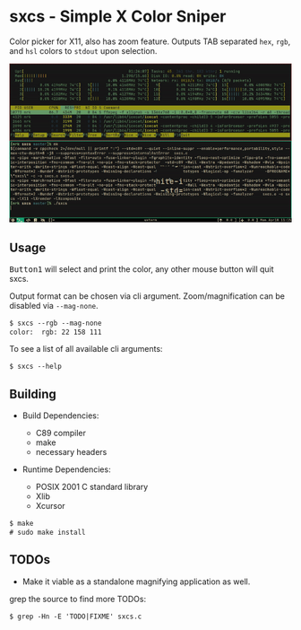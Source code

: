 # sxcs - Simple X Color Sniper

Color picker for X11, also has zoom feature. Outputs TAB separated `hex`,
`rgb`, and `hsl` colors to `stdout` upon selection.

![preview.gif](preview.gif)

## Usage

<kbd>Button1</kbd> will select and print the color,
any other mouse button will quit sxcs.

Output format can be chosen via cli argument.
Zoom/magnification can be disabled via `--mag-none`.

```console
$ sxcs --rgb --mag-none
color:  rgb: 22 158 111
```

To see a list of all available cli arguments:

```console
$ sxcs --help
```

## Building

- Build Dependencies:
  * C89 compiler
  * make
  * necessary headers

- Runtime Dependencies:
  * POSIX 2001 C standard library
  * Xlib
  * Xcursor

```console
$ make
# sudo make install
```

## TODOs

* Make it viable as a standalone magnifying application as well.

grep the source to find more TODOs:

```console
$ grep -Hn -E 'TODO|FIXME' sxcs.c
```

